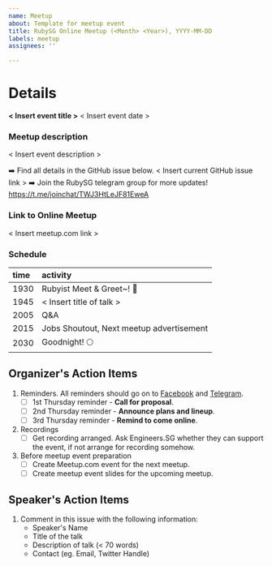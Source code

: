 ```yaml
---
name: Meetup
about: Template for meetup event
title: RubySG Online Meetup (<Month> <Year>), YYYY-MM-DD
labels: meetup
assignees: ''

---
```


# Details

**<  Insert event title  >**
<  Insert event date  >

### Meetup description

<  Insert event description  >

➡️ Find all details in the GitHub issue below.
<  Insert current GitHub issue link  >
➡️ Join the RubySG telegram group for more updates! 
https://t.me/joinchat/TWJ3HtLeJF81EweA

### Link to Online Meetup

<  Insert meetup.com link  >

### Schedule 

| time | activity | 
| :--- | :--- |
| 1930 | Rubyist Meet & Greet~! 🌵 |
| 1945 | <  Insert title of talk  > |
| 2005 | Q&A |
| 2015 | Jobs Shoutout, Next meetup advertisement |
| 2030 | Goodnight! 🌕 | 

## Organizer's Action Items

1. Reminders. All reminders should go on to [Facebook](https://www.facebook.com/groups/singaporerubybrigade/) and [Telegram](https://t.me/joinchat/BPfX501idx5NSmdANkOrtg). 
    - [ ] 1st Thursday reminder - **Call for proposal**.
    - [ ] 2nd Thursday reminder - **Announce plans and lineup**.
    - [ ] 3rd Thursday reminder - **Remind to come online**.
1. Recordings
    - [ ] Get recording arranged. Ask Engineers.SG whether they can support the event, if not arrange for recording somehow.
1. Before meetup event preparation
    - [ ] Create Meetup.com event for the next meetup.
    - [ ] Create meetup event slides for the upcoming meetup.

## Speaker's Action Items

1. Comment in this issue with the following information:
    - Speaker's Name
    - Title of the talk
    - Description of talk (< 70 words)
    - Contact (eg. Email, Twitter Handle)
